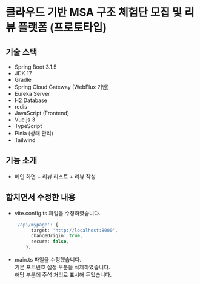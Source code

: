 # 클라우드 기반 MSA 구조 체험단 모집 및 리뷰 플랫폼 (프로토타입)

## 기술 스택
- Spring Boot 3.1.5
- JDK 17
- Gradle
- Spring Cloud Gateway (WebFlux 기반)
- Eureka Server
- H2 Database
- redis
- JavaScript (Frontend)
- Vue.js 3
- TypeScript
- Pinia (상태 관리)
- Tailwind

## 기능 소개
- 메인 화면 + 리뷰 리스트 + 리뷰 작성

## 합치면서 수정한 내용
- vite.config.ts 파일을 수정하였습니다.   
  ```typescript
  '/api/mypage': {
        target: 'http://localhost:8000',
        changeOrigin: true,
        secure: false,
      },
  ```
- main.ts 파일을 수정했습니다.   
  기본 포트번호 설정 부분을 삭제하였습니다.   
  해당 부분에 주석 처리로 표시해 두었습니다.
